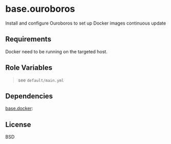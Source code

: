 base.ouroboros
==============

Install and configure Ouroboros to set up Docker images continuous update

Requirements
------------

Docker need to be running on the targeted host.

Role Variables
--------------

> see `default/main.yml`

Dependencies
------------

[base.docker](../base.docker/README.md): 

License
-------

BSD
